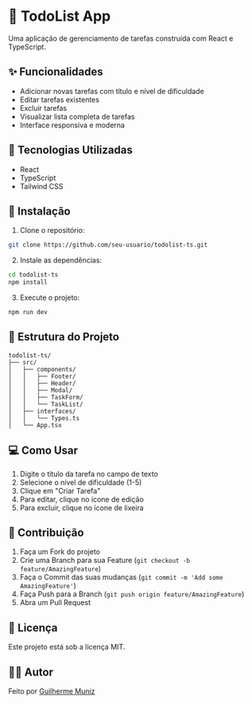 # 📝 TodoList App

Uma aplicação de gerenciamento de tarefas construída com React e TypeScript.

## ✨ Funcionalidades

- Adicionar novas tarefas com título e nível de dificuldade
- Editar tarefas existentes
- Excluir tarefas
- Visualizar lista completa de tarefas
- Interface responsiva e moderna

## 🚀 Tecnologias Utilizadas

- React
- TypeScript
- Tailwind CSS

## 🔧 Instalação

1. Clone o repositório:

```bash
git clone https://github.com/seu-usuario/todolist-ts.git
```

2. Instale as dependências:

```bash
cd todolist-ts
npm install
```

3. Execute o projeto:

```bash
npm run dev
```

## 📁 Estrutura do Projeto

```
todolist-ts/
├── src/
│   ├── components/
│   │   ├── Footer/
│   │   ├── Header/
│   │   ├── Modal/
│   │   ├── TaskForm/
│   │   └── TaskList/
│   ├── interfaces/
│   │   └── Types.ts
│   └── App.tsx
```

## 💻 Como Usar

1. Digite o título da tarefa no campo de texto
2. Selecione o nível de dificuldade (1-5)
3. Clique em "Criar Tarefa"
4. Para editar, clique no ícone de edição
5. Para excluir, clique no ícone de lixeira

## 🤝 Contribuição

1. Faça um Fork do projeto
2. Crie uma Branch para sua Feature (`git checkout -b feature/AmazingFeature`)
3. Faça o Commit das suas mudanças (`git commit -m 'Add some AmazingFeature'`)
4. Faça Push para a Branch (`git push origin feature/AmazingFeature`)
5. Abra um Pull Request

## 📝 Licença

Este projeto está sob a licença MIT.

## 👨‍💻 Autor

Feito por [Guilherme Muniz](https://github.com/Guimunizzs)
